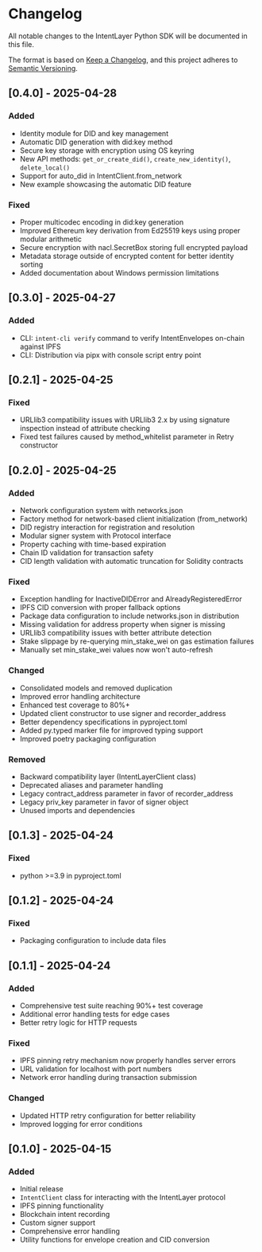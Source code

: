 # Changelog

All notable changes to the IntentLayer Python SDK will be documented in this file.

The format is based on [Keep a Changelog](https://keepachangelog.com/en/1.0.0/),
and this project adheres to [Semantic Versioning](https://semver.org/spec/v2.0.0.html).

## [0.4.0] - 2025-04-28

### Added
- Identity module for DID and key management
- Automatic DID generation with did:key method
- Secure key storage with encryption using OS keyring
- New API methods: `get_or_create_did()`, `create_new_identity()`, `delete_local()`
- Support for auto_did in IntentClient.from_network
- New example showcasing the automatic DID feature

### Fixed
- Proper multicodec encoding in did:key generation
- Improved Ethereum key derivation from Ed25519 keys using proper modular arithmetic
- Secure encryption with nacl.SecretBox storing full encrypted payload
- Metadata storage outside of encrypted content for better identity sorting
- Added documentation about Windows permission limitations

## [0.3.0] - 2025-04-27

### Added
- CLI: `intent-cli verify` command to verify IntentEnvelopes on-chain against IPFS
- CLI: Distribution via pipx with console script entry point

## [0.2.1] - 2025-04-25

### Fixed
- URLlib3 compatibility issues with URLlib3 2.x by using signature inspection instead of attribute checking
- Fixed test failures caused by method_whitelist parameter in Retry constructor

## [0.2.0] - 2025-04-25

### Added
- Network configuration system with networks.json
- Factory method for network-based client initialization (from_network)
- DID registry interaction for registration and resolution
- Modular signer system with Protocol interface
- Property caching with time-based expiration
- Chain ID validation for transaction safety
- CID length validation with automatic truncation for Solidity contracts

### Fixed
- Exception handling for InactiveDIDError and AlreadyRegisteredError
- IPFS CID conversion with proper fallback options
- Package data configuration to include networks.json in distribution
- Missing validation for address property when signer is missing
- URLlib3 compatibility issues with better attribute detection
- Stake slippage by re-querying min_stake_wei on gas estimation failures
- Manually set min_stake_wei values now won't auto-refresh

### Changed
- Consolidated models and removed duplication
- Improved error handling architecture 
- Enhanced test coverage to 80%+
- Updated client constructor to use signer and recorder_address
- Better dependency specifications in pyproject.toml
- Added py.typed marker file for improved typing support
- Improved poetry packaging configuration

### Removed
- Backward compatibility layer (IntentLayerClient class)
- Deprecated aliases and parameter handling
- Legacy contract_address parameter in favor of recorder_address
- Legacy priv_key parameter in favor of signer object
- Unused imports and dependencies

## [0.1.3] - 2025-04-24

### Fixed
- python >=3.9 in pyproject.toml 

## [0.1.2] - 2025-04-24

### Fixed
- Packaging configuration to include data files

## [0.1.1] - 2025-04-24

### Added
- Comprehensive test suite reaching 90%+ test coverage
- Additional error handling tests for edge cases
- Better retry logic for HTTP requests

### Fixed
- IPFS pinning retry mechanism now properly handles server errors
- URL validation for localhost with port numbers
- Network error handling during transaction submission

### Changed
- Updated HTTP retry configuration for better reliability
- Improved logging for error conditions


## [0.1.0] - 2025-04-15

### Added
- Initial release
- `IntentClient` class for interacting with the IntentLayer protocol
- IPFS pinning functionality
- Blockchain intent recording
- Custom signer support
- Comprehensive error handling
- Utility functions for envelope creation and CID conversion